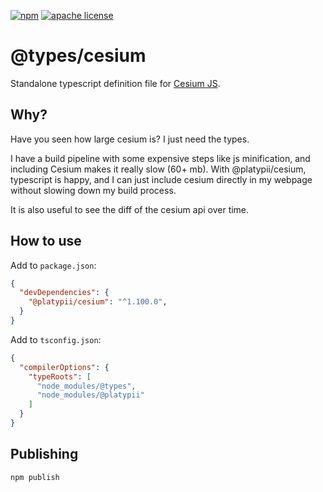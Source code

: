 [![npm](https://img.shields.io/npm/v/@platypii/cesium)](https://www.npmjs.com/package/@platypii/cesium)
[![apache license](https://img.shields.io/badge/License-Apache-blue.svg)](https://opensource.org/licenses/Apache-2.0)

# @types/cesium

Standalone typescript definition file for [Cesium JS](https://github.com/CesiumGS/cesium).

## Why?

Have you seen how large cesium is? I just need the types.

I have a build pipeline with some expensive steps like js minification, and including Cesium makes it really slow (60+ mb). With @platypii/cesium, typescript is happy, and I can just include cesium directly in my webpage without slowing down my build process.

It is also useful to see the diff of the cesium api over time.

## How to use

Add to `package.json`:
```json
{
  "devDependencies": {
    "@platypii/cesium": "^1.100.0",
  }
}
```

Add to `tsconfig.json`:
```json
{
  "compilerOptions": {
    "typeRoots": [
      "node_modules/@types",
      "node_modules/@platypii"
    ]
  }
}
```

## Publishing

```
npm publish
```

